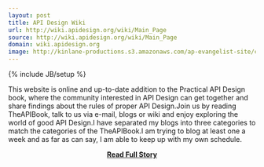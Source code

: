 ```yaml
---
layout: post
title: API Design Wiki
url: http://wiki.apidesign.org/wiki/Main_Page
source: http://wiki.apidesign.org/wiki/Main_Page
domain: wiki.apidesign.org
image: http://kinlane-productions.s3.amazonaws.com/ap-evangelist-site/curated/screenshots/9715_wiki_apidesign_org.png
---
```

{% include JB/setup %}<p>This website is online and up-to-date addition to the Practical API Design book, where the community interested in API Design can get together and share findings about the rules of proper API Design.Join us by reading TheAPIBook, talk to us via e-mail, blogs or wiki and enjoy exploring the world of good API Design.I have separated my blogs into three categories to match the categories of the TheAPIBook.I am trying to blog at least one a week and as far as can say, I am able to keep up with my own schedule.</p>
<center><p><a href="http://wiki.apidesign.org/wiki/Main_Page" style='padding:25px; font-sze:18px; font-weight: bold;'>Read Full Story</a></p></center>
